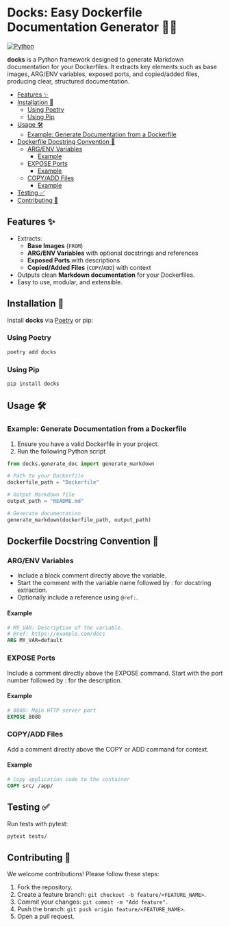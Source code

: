 <!-- markdownlint-disable MD024 -->
# Docks: Easy Dockerfile Documentation Generator 📜🐳

[![Python](https://img.shields.io/badge/python-3.9%2B-blue.svg)](https://www.python.org/)
<!-- TODO: add Pypi version -->
<!-- TODO: add build status -->
<!-- TODO: add License -->

**docks** is a Python framework designed to generate Markdown documentation for your Dockerfiles. It extracts key elements such as base images, ARG/ENV variables, exposed ports, and copied/added files, producing clear, structured documentation.

- [Features ✨](#features-)
- [Installation 🚀](#installation-)
  - [Using Poetry](#using-poetry)
  - [Using Pip](#using-pip)
- [Usage 🛠️](#usage-️)
  - [Example: Generate Documentation from a Dockerfile](#example-generate-documentation-from-a-dockerfile)
- [Dockerfile Docstring Convention 📝](#dockerfile-docstring-convention-)
  - [ARG/ENV Variables](#argenv-variables)
    - [Example](#example)
  - [EXPOSE Ports](#expose-ports)
    - [Example](#example-1)
  - [COPY/ADD Files](#copyadd-files)
    - [Example](#example-2)
- [Testing ✅](#testing-)
- [Contributing 🤝](#contributing-)

## Features ✨

- Extracts:
  - **Base Images** (`FROM`)
  - **ARG/ENV Variables** with optional docstrings and references
  - **Exposed Ports** with descriptions
  - **Copied/Added Files** (`COPY`/`ADD`) with context
- Outputs clean **Markdown documentation** for your Dockerfiles.
- Easy to use, modular, and extensible.

## Installation 🚀

Install **docks** via [Poetry](https://python-poetry.org/) or pip:

### Using Poetry

```bash
poetry add docks
```

### Using Pip

```bash
pip install docks
```

## Usage 🛠️

### Example: Generate Documentation from a Dockerfile

1. Ensure you have a valid Dockerfile in your project.
2. Run the following Python script

```python
from docks.generate_doc import generate_markdown

# Path to your Dockerfile
dockerfile_path = "Dockerfile"

# Output Markdown file
output_path = "README.md"

# Generate documentation
generate_markdown(dockerfile_path, output_path)
```

## Dockerfile Docstring Convention 📝

### ARG/ENV Variables

- Include a block comment directly above the variable.
- Start the comment with the variable name followed by : for docstring extraction.
- Optionally include a reference using `@ref:`.

#### Example

```Dockerfile
# MY_VAR: Description of the variable.
# @ref: https://example.com/docs
ARG MY_VAR=default
```

### EXPOSE Ports

Include a comment directly above the EXPOSE command.
Start with the port number followed by : for the description.

#### Example

```Dockerfile
# 8080: Main HTTP server port
EXPOSE 8080
```

### COPY/ADD Files

Add a comment directly above the COPY or ADD command for context.

#### Example

```Dockerfile
# Copy application code to the container
COPY src/ /app/
```

## Testing ✅

Run tests with pytest:

```bash
pytest tests/
```

## Contributing 🤝

We welcome contributions! Please follow these steps:

1. Fork the repository.
2. Create a feature branch: `git checkout -b feature/<FEATURE_NAME>`.
3. Commit your changes: `git commit -m "Add feature"`.
4. Push the branch: `git push origin feature/<FEATURE_NAME>`.
5. Open a pull request.
